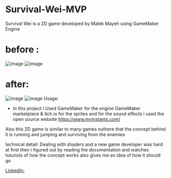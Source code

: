 # Survival-Wei-MVP
Survival Wei is a 2D game developed by Malek Mayeh using GameMaker Engine
# before : 
![image](https://user-images.githubusercontent.com/31927278/220458832-e4e893d4-3883-40d8-bdc7-c94a4f6c433e.png)
![image](https://user-images.githubusercontent.com/31927278/220459037-15a24caf-7dd5-4dbe-b476-0ffa2bbec6dc.png)
# after:
![image](https://user-images.githubusercontent.com/31927278/220459144-88b68319-6503-46aa-8e5f-19cb437f62bd.png)
![image](https://user-images.githubusercontent.com/31927278/220459220-7eebe86b-0e3d-4d5d-8701-a1418c9e6872.png)
Usage:
* In this project i Used GameMaker for the engine 
GameMaker marketplace & itch.io for the sprites
and for the sound effects i used the open source website https://www.myinstants.com/

Also this 2D game is similar to many games outhere that the concept behind it is running and jumping and surviving from the enemies


technical detail:
Dealing with shaders and a new game developer was hard at first then i figured out by reading the documentation and watches tuturiols of how the concept works also gives me an idea of how it should go


[LinkedIn: ](https://www.linkedin.com/in/malek-mayeh-0b937122b/)

